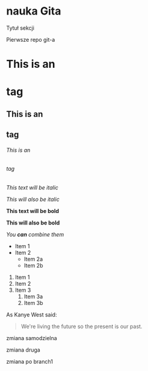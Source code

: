 # nauka Gita

Tytuł sekcji

Pierwsze repo git-a

# This is an <h1> tag
## This is an <h2> tag
###### This is an <h6> tag

*This text will be italic*

_This will also be italic_

**This text will be bold**

__This will also be bold__

_You **can** combine them_

* Item 1
* Item 2
  * Item 2a
  * Item 2b


1. Item 1
1. Item 2
1. Item 3
   1. Item 3a
   1. Item 3b

As Kanye West said:


> We're living the future so
> the present is our past.

zmiana samodzielna

zmiana druga

zmiana po branch1
